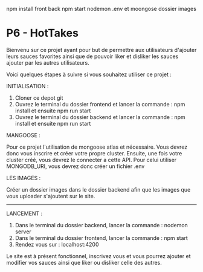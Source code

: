 npm install front back
npm start
nodemon
.env et moongose
dossier images



# P6 - HotTakes

Bienvenu sur ce projet ayant pour but de permettre aux utilisateurs
d'ajouter leurs sauces favorites ainsi que de pouvoir liker et
disliker les sauces ajouter par les autres utilisateurs.

Voici quelques étapes à suivre si vous souhaitez utiliser ce 
projet :

INITIALISATION :

1. Cloner ce depot git
2. Ouvrez le terminal du dossier frontend et lancer la commande :
npm install et ensuite npm run start
3. Ouvrez le terminal du dossier backend et lancer la commande :
npm install et ensuite npm run start

MANGOOSE :

Pour ce projet l'utilisation de mongoose atlas et nécessaire.
Vous devrez donc vous inscrire et créer votre propre cluster. 
Ensuite, une fois votre cluster créé, vous devrez le connecter a cette API.
Pour celui utiliser MONGODB_URI, vous devrez donc créer un fichier .env

LES IMAGES : 

Créer un dossier images dans le dossier backend afin que les images que vous uploader s'ajoutent sur le site. 

-------------------------------------------

LANCEMENT :

1. Dans le terminal du dossier backend, lancer la commande : nodemon server
1. Dans le terminal du dossier frontend, lancer la commande : npm start
2. Rendez vous sur : localhost:4200

Le site est à présent fonctionnel, inscrivez vous et vous pourrez
ajouter et modifier vos sauces ainsi que liker ou disliker celle
des autres. 

